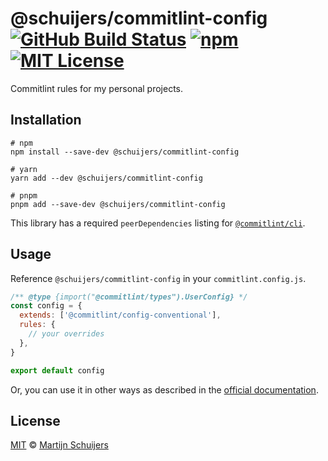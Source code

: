 # @schuijers/commitlint-config [![GitHub Build Status][shield-github-build-status]][shield-github-build-status] [![npm][shield-npm]][npm] [![MIT License][shield-license]][license]

Commitlint rules for my personal projects.

## Installation

```shell script
# npm
npm install --save-dev @schuijers/commitlint-config

# yarn
yarn add --dev @schuijers/commitlint-config

# pnpm
pnpm add --save-dev @schuijers/commitlint-config
```

This library has a required `peerDependencies` listing for
[`@commitlint/cli`](https://commitlint.js.org/).

## Usage

Reference `@schuijers/commitlint-config` in your `commitlint.config.js`.

<!-- prettier-ignore -->
```javascript
/** @type {import("@commitlint/types").UserConfig} */
const config = {
  extends: ['@commitlint/config-conventional'],
  rules: {
    // your overrides
  },
}

export default config
```

Or, you can use it in other ways as described in the
[official documentation](https://commitlint.js.org/#/reference-configuration).

## License

[MIT][license] &copy; [Martijn Schuijers][me]

[license]: ./LICENSE
[me]: https://github.com/schuijers
[npm]: https://npmjs.org/package/@schuijers/commitlint-config
[shield-github-build-status]:
  https://github.com/schuijers/commitlint-config/workflows/Release/badge.svg
[shield-license]: https://img.shields.io/badge/License-MIT-lavender.svg
[shield-npm]: https://img.shields.io/npm/v/@schuijers/commitlint-config.svg
